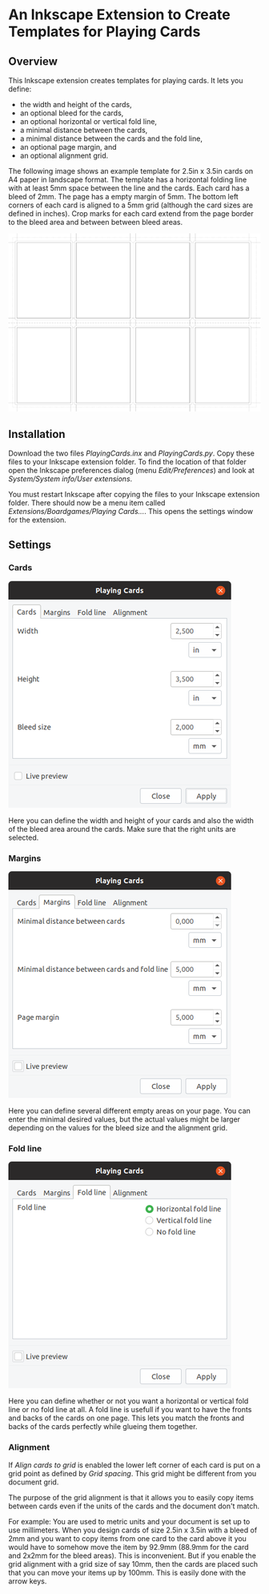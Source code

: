 # An Inkscape Extension to Create Templates for Playing Cards

## Overview

This Inkscape extension creates templates for playing cards. It lets you define:
- the width and height of the cards,
- an optional bleed for the cards,
- an optional horizontal or vertical fold line,
- a minimal distance between the cards,
- a minimal distance between the cards and the fold line,
- an optional page margin, and
- an optional alignment grid.

The following image shows an example template for 2.5in x 3.5in cards on A4
paper in landscape format. The template has a horizontal folding line with at
least 5mm space between the line and the cards. Each card has a bleed of
2mm. The page has a empty margin of 5mm. The bottom left corners of each card
is aligned to a 5mm grid (although the card sizes are defined in inches). Crop
marks for each card extend from the page border to the bleed area and between
between bleed areas.

![An image of typical output of the extension](https://github.com/DerElam/inkscape-extension-playing-cards/blob/master/images/ex_output.png)

## Installation

Download the two files *PlayingCards.inx* and *PlayingCards.py*. Copy these files to your Inkscape extension folder. To find the location of that folder open the Inkscape preferences dialog (menu *Edit/Preferences*) and look at *System/System info/User extensions*.

You must restart Inkscape after copying the files to your Inkscape extension folder. There should now be a menu item called *Extensions/Boardgames/Playing Cards...*. This opens the settings window for the extension.

## Settings

### Cards

![An image of the settings window showing the cards tab](https://github.com/DerElam/inkscape-extension-playing-cards/blob/master/images/settings_cards.png)

Here you can define the width and height of your cards and also the width of
the bleed area around the cards. Make sure that the right units are selected.

### Margins

![An image of the settings window showing the margins tab](https://github.com/DerElam/inkscape-extension-playing-cards/blob/master/images/settings_margins.png)

Here you can define several different empty areas on your page. You can enter
the minimal desired values, but the actual values might be larger depending on
the values for the bleed size and the alignment grid.

### Fold line

![An image of the settings window showing the fold lines tab](https://github.com/DerElam/inkscape-extension-playing-cards/blob/master/images/settings_foldline.png)

Here you can define whether or not you want a horizontal or vertical fold line
or no fold line at all. A fold line is usefull if you want to have the fronts
and backs of the cards on one page. This lets you match the fronts and backs
of the cards perfectly while glueing them together.

### Alignment

If *Align cards to grid* is enabled the lower left corner of each card is put on a grid point as defined by *Grid spacing*. This grid might be different from you document grid.

The purpose of the grid alignment is that it allows you to easily copy items between cards even if the units of the cards and the document don't match.

For example: You are used to metric units and your document is set up to use millimeters. When you design cards of size 2.5in x 3.5in with a bleed of 2mm and you want to copy items from one card to the card above it you would have to somehow move the item by 92.9mm (88.9mm for the card and 2x2mm for the bleed areas). This is inconvenient. But if you enable the grid alignment with a grid size of say 10mm, then the cards are placed such that you can move your items up by 100mm. This is easily done with the arrow keys.
